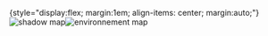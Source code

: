 {style="display:flex; margin:1em; align-items: center; margin:auto;"}
![shadow map](/media/original/2018/design-for-3d/planeShadowMap.jpg)![environnement map](/media/original/2018/design-for-3d/screenEnv.jpg)
